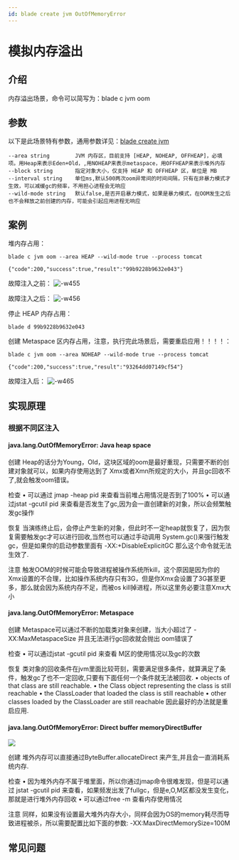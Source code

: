 ```yaml
---
id: blade create jvm OutOfMemoryError
---
```


# 模拟内存溢出
## 介绍
内存溢出场景，命令可以简写为：blade c jvm oom

## 参数
以下是此场景特有参数，通用参数详见：[blade create jvm](blade_create_jvm.md)
```
--area string        JVM 内存区，目前支持 [HEAP, NOHEAP, OFFHEAP]，必填项。用Heap来表示Eden+Old，,用NOHEAP来表示metaspace，用OFFHEAP来表示堆外内存
--block string       指定对象大小，仅支持 HEAP 和 OFFHEAP 区，单位是 MB
--interval string    单位ms,默认500两次oom异常间的时间间隔，只有在非暴力模式才生效，可以减缓gc的频率，不用担心进程会无响应
--wild-mode string   默认false,是否开启暴力模式，如果是暴力模式，在OOM发生之后也不会释放之前创建的内存，可能会引起应用进程无响应
```

## 案例
堆内存占用：
```
blade c jvm oom --area HEAP --wild-mode true --process tomcat

{"code":200,"success":true,"result":"99b9228b9632e043"}
```
故障注入之前：
![-w455](/img/doc-image/15758727529901/15758815490937.jpg)

故障注入之后：
![-w456](/img/doc-image/15758727529901/15758816626696.jpg)

停止 HEAP 内存占用：
```
blade d 99b9228b9632e043
```

创建 Metaspace 区内存占用，注意，执行完此场景后，需要重启应用！！！！：
```
blade c jvm oom --area NOHEAP --wild-mode true --process tomcat

{"code":200,"success":true,"result":"93264dd07149cf54"}
```

故障注入后：
![-w465](/img/doc-image/15758727529901/15758818351752.jpg)


## 实现原理
### 根据不同区注入
#### java.lang.OutOfMemoryError: Java heap space
创建
Heap的话分为Young，Old，这块区域的oom是最好重现，只需要不断的创建对象就可以，如果内存使用达到了 Xmx或者Xmn所规定的大小，并且gc回收不了,就会触发oom错误。

检查
• 可以通过 jmap -heap pid 来查看当前堆占用情况是否到了100%
• 可以通过jstat -gcutil pid 来查看是否发生了gc,因为会一直创建新的对象，所以会频繁触发gc操作

恢复
当演练终止后，会停止产生新的对象，但此时不一定heap就恢复了，因为恢复需要触发gc才可以进行回收,当然也可以通过手动调用 System.gc()来强行触发gc，但是如果你的启动参数里面有  -XX:+DisableExplicitGC  那么这个命令就无法生效了.

注意
触发OOM的时候可能会导致进程被操作系统所kill，这个原因是因为你的Xmx设置的不合理，比如操作系统内存只有3G，但是你Xmx会设置了3G甚至更多，那么就会因为系统内存不足，而被os kill掉进程，所以这里务必要注意Xmx大小

#### java.lang.OutOfMemoryError: Metaspace
创建
Metaspace可以通过不断的加载类对象来创建，当大小超过了 -XX:MaxMetaspaceSize 并且无法进行gc回收就会抛出 oom错误了

检查
• 可以通过jstat -gcutil pid 来查看 M区的使用情况以及gc的次数

恢复
类对象的回收条件在jvm里面比较苛刻，需要满足很多条件，就算满足了条件，触发gc了也不一定回收,只要有下面任何一个条件就无法被回收.
• objects of that class are still reachable.
• the Class object representing the class is still reachable
• the ClassLoader that loaded the class is still reachable
• other classes loaded by the ClassLoader are still reachable
因此最好的办法就是重启应用.

#### java.lang.OutOfMemoryError: Direct buffer memoryDirectBuffer
![](/img/doc-image/15758727529901/15758829506515.jpg)

创建
堆外内存可以直接通过ByteBuffer.allocateDirect 来产生,并且会一直消耗系统内存.

检查
• 因为堆外内存不属于堆里面，所以你通过jmap命令很难发现，但是可以通过 jstat -gcutil pid  来查看，如果频发出发了fullgc，但是e,O,M区都没发生变化， 那就是进行堆外内存回收
• 可以通过free -m 查看内存使用情况

注意
同样，如果没有设置最大堆外内存大小，同样会因为OS的memory耗尽而导致进程被杀，所以需要配置比如下面的参数:
-XX:MaxDirectMemorySize=100M

## 常见问题